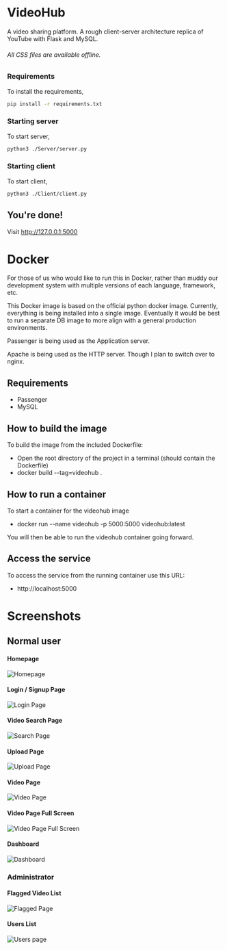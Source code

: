 # VideoHub
A video sharing platform.
A rough client-server architecture replica of YouTube with Flask and MySQL.

###### All CSS files are available offline.

### Requirements

To install the requirements,
```bash
pip install -r requirements.txt
```

### Starting server

To start server,
```bash
python3 ./Server/server.py
```

### Starting client

To start client,
```bash
python3 ./Client/client.py
```


## You're done!

Visit http://127.0.0.1:5000

# Docker
For those of us who would like to run this in Docker, rather than muddy our development system with multiple versions of each language, framework, etc.

This Docker image is based on the official python docker image. Currently, everything is being installed into a single image. Eventually it would be best to run a separate DB image to more align with a general production environments.

Passenger is being used as the Application server.

Apache is being used as the HTTP server. Though I plan to switch over to nginx. 

## Requirements
- Passenger
- MySQL

## How to build the image
To build the image from the included Dockerfile:

- Open the root directory of the project in a terminal (should contain the Dockerfile)
- docker build --tag=videohub .

## How to run a container
To start a container for the videohub image

- docker run --name videohub -p 5000:5000 videohub:latest

You will then be able to run the videohub container going forward.

## Access the service
To access the service from the running container use this URL:

- http://localhost:5000

# Screenshots

## Normal user

#### Homepage
![Homepage](./images/homepage.png "Homepage")

#### Login / Signup Page
![Login Page](./images/login.png "Login Page")

#### Video Search Page
![Search Page](./images/search.png "Search Page")

#### Upload Page
![Upload Page](./images/upload.png "Upload Page")

#### Video Page
![Video Page](./images/video.jpg "Video Page")

#### Video Page Full Screen
![Video Page Full Screen](./images/video_full.jpg "Video Page Full Screen")

#### Dashboard
![Dashboard](./images/user_dash.png "Dashboard")

### Administrator

#### Flagged Video List
![Flagged Page](./images/flagged.png "Flagged Video List")

#### Users List
![Users page](./images/user_list.png "Login Page")
